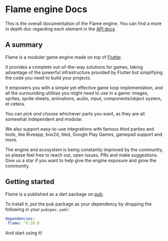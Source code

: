 # Flame engine Docs

This is the overall documentation of the Flame engine. You can find a more in depth doc regarding each element in the [API docs](https://flame-engine.org/API)

## A summary

Flame is a _modular_ game engine made on top of [Flutter](https://flutter.dev). 

It provides a complete out-of-the-way solutions for games, taking advantage of the powerful infrastructure provided by Flutter but simplifying the code you need to build your projects.

It empowers you with a simple yet effective game loop implementation, and all the surrounding utilities you might need to use in a game: images, sprites, sprite sheets, animations, audio, input, components/object system, et cetera.

You can _pick and choose_ whichever parts you want, as they are all somewhat independent and modular.

We also support easy-to-use integrations with famous third parties and tools, like Riveapp, box2d, tiled, Google Play Games, gamepad support and more.

The engine and ecosystem is being constantly improved by the community, so please feel free to reach out, open issues, PRs and make suggestions. Give us a star if you want to help give the engine exposure and grow the community.

## Getting started

Flame is a published as a dart package on [pub](https://pub.dev/packages/flame). 

To install it, put the pub package as your dependency by dropping the following in your `pubspec.yaml`:
               
```yaml
dependencies:
 flame: ^0.28.0
```

And start using it!



